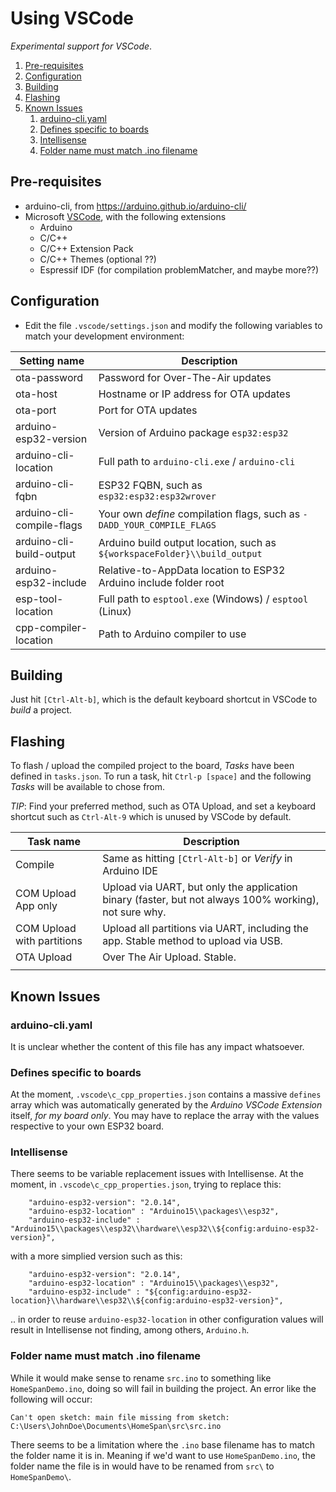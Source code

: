 
# Using VSCode
*Experimental support for VSCode*.
1. [Pre-requisites](#pre-requisites)
1. [Configuration](#configuration)
1. [Building](#building)
1. [Flashing](#flashing)
1. [Known Issues](#known-issues)
   1. [arduino-cli.yaml](#arduino-cliyaml)
   1. [Defines specific to boards](#defines-specific-to-boards)
   1. [Intellisense](#intellisense)
   1. [Folder name must match .ino filename](#folder-name-must-match-ino-filename)

## Pre-requisites
- arduino-cli, from https://arduino.github.io/arduino-cli/
- Microsoft [VSCode](https://code.visualstudio.com/download), with the following extensions
  - Arduino
  - C/C++
  - C/C++ Extension Pack
  - C/C++ Themes (optional ??)
  - Espressif IDF (for compilation problemMatcher, and maybe more??)

## Configuration
- Edit the file `.vscode/settings.json` and modify the following variables to match your development environment:

|Setting name|Description|
|------------|-----------|
|ota-password|Password for Over-The-Air updates|
|ota-host|Hostname or IP address for OTA updates|
|ota-port|Port for OTA updates|
|arduino-esp32-version|Version of Arduino package `esp32:esp32`|
|arduino-cli-location|Full path to `arduino-cli.exe` / `arduino-cli`|
|arduino-cli-fqbn|ESP32 FQBN, such as `esp32:esp32:esp32wrover`|
|arduino-cli-compile-flags|Your own *define* compilation flags, such as `-DADD_YOUR_COMPILE_FLAGS`|
|arduino-cli-build-output|Arduino build output location, such as `${workspaceFolder}\\build_output`|
|arduino-esp32-include|Relative-to-AppData location to ESP32 Arduino include folder root|
|esp-tool-location|Full path to `esptool.exe` (Windows) / `esptool` (Linux)|
|cpp-compiler-location|Path to Arduino compiler to use|

## Building
Just hit `[Ctrl-Alt-b]`, which is the default keyboard shortcut in VSCode to *build* a project.

## Flashing
To flash / upload the compiled project to the board, *Tasks* have been defined in `tasks.json`.
To run a task, hit `Ctrl-p [space]` and the following *Tasks* will be available to chose from.

*TIP*: Find your preferred method, such as OTA Upload, and set a keyboard shortcut such as `Ctrl-Alt-9` which is unused by VSCode by default.

|Task name|Description|
|---------|-----------|
|Compile  |Same as hitting `[Ctrl-Alt-b]` or _Verify_ in Arduino IDE|
|COM Upload App only|Upload via UART, but only the application binary (faster, but not always 100% working), not sure why.|
|COM Upload with partitions|Upload all partitions via UART, including the app. Stable method to upload via USB.|
|OTA Upload|Over The Air Upload. Stable.|
| | |

## Known Issues
### arduino-cli.yaml
It is unclear whether the content of this file has any impact whatsoever.

### Defines specific to boards
At the moment, `.vscode\c_cpp_properties.json` contains a massive `defines` array which was automatically generated by the _Arduino VSCode Extension_ itself, *for my board only*. 
You may have to replace the array with the values respective to your own ESP32 board.
### Intellisense
There seems to be variable replacement issues with Intellisense.
At the moment, in `.vscode\c_cpp_properties.json`, trying to replace this:
```
    "arduino-esp32-version": "2.0.14",
    "arduino-esp32-location" : "Arduino15\\packages\\esp32",
    "arduino-esp32-include" : "Arduino15\\packages\\esp32\\hardware\\esp32\\${config:arduino-esp32-version}",
```
with a more simplied version such as this:
```
    "arduino-esp32-version": "2.0.14",
    "arduino-esp32-location" : "Arduino15\\packages\\esp32",
    "arduino-esp32-include" : "${config:arduino-esp32-location}\\hardware\\esp32\\${config:arduino-esp32-version}",
```
.. in order to reuse `arduino-esp32-location` in other configuration values will result in Intellisense not finding, among others, `Arduino.h`. 
### Folder name must match .ino filename
While it would make sense to rename `src.ino` to something like `HomeSpanDemo.ino`, doing so will fail in
building the project. An error like the following will occur:
```
Can't open sketch: main file missing from sketch: C:\Users\JohnDoe\Documents\HomeSpan\src\src.ino
```
There seems to be a limitation where the `.ino` base filename has to match the folder name it is in.
Meaning if we'd want to use `HomeSpanDemo.ino`, the folder name the file is in would have to be
renamed from `src\` to `HomeSpanDemo\`.